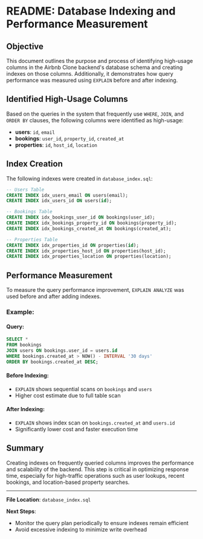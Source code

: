 # README: Database Indexing and Performance Measurement

## Objective
This document outlines the purpose and process of identifying high-usage columns in the Airbnb Clone backend's database schema and creating indexes on those columns. Additionally, it demonstrates how query performance was measured using `EXPLAIN` before and after indexing.

## Identified High-Usage Columns
Based on the queries in the system that frequently use `WHERE`, `JOIN`, and `ORDER BY` clauses, the following columns were identified as high-usage:

- **users**: `id`, `email`
- **bookings**: `user_id`, `property_id`, `created_at`
- **properties**: `id`, `host_id`, `location`

## Index Creation
The following indexes were created in `database_index.sql`:
```sql
-- Users Table
CREATE INDEX idx_users_email ON users(email);
CREATE INDEX idx_users_id ON users(id);

-- Bookings Table
CREATE INDEX idx_bookings_user_id ON bookings(user_id);
CREATE INDEX idx_bookings_property_id ON bookings(property_id);
CREATE INDEX idx_bookings_created_at ON bookings(created_at);

-- Properties Table
CREATE INDEX idx_properties_id ON properties(id);
CREATE INDEX idx_properties_host_id ON properties(host_id);
CREATE INDEX idx_properties_location ON properties(location);
```

## Performance Measurement

To measure the query performance improvement, `EXPLAIN ANALYZE` was used before and after adding indexes.

### Example:
#### Query:
```sql
SELECT *
FROM bookings
JOIN users ON bookings.user_id = users.id
WHERE bookings.created_at > NOW() - INTERVAL '30 days'
ORDER BY bookings.created_at DESC;
```

#### Before Indexing:
- `EXPLAIN` shows sequential scans on `bookings` and `users`
- Higher cost estimate due to full table scan

#### After Indexing:
- `EXPLAIN` shows index scan on `bookings.created_at` and `users.id`
- Significantly lower cost and faster execution time

## Summary
Creating indexes on frequently queried columns improves the performance and scalability of the backend. This step is critical in optimizing response time, especially for high-traffic operations such as user lookups, recent bookings, and location-based property searches.

---
**File Location**: `database_index.sql`

**Next Steps**:
- Monitor the query plan periodically to ensure indexes remain efficient
- Avoid excessive indexing to minimize write overhead
